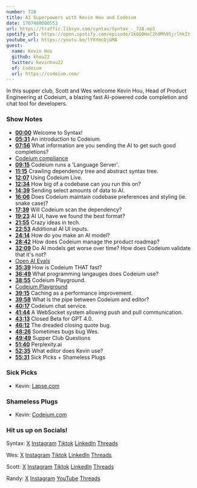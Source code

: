 ```yaml
---
number: 728
title: AI Superpowers with Kevin Hou and Codeium
date: 1707480000553
url: https://traffic.libsyn.com/syntax/Syntax_-_728.mp3
spotify_url: https://open.spotify.com/episode/1kGQ0HoC2h9Mh95jrlhkIt
youtube_url: https://youtu.be/lYXYmcDjGMA
guest:
  name: Kevin Hou
  github: khou22
  twitter: kevinhou22
  of: Codeium
  url: https://codeium.com/
---
```


In this supper club, Scott and Wes welcome Kevin Hou, Head of Product Engineering at Codeium, a blazing fast AI-powered code completion and chat tool for developers.

### Show Notes

* **[00:00](#t=00:00)** Welcome to Syntax!
* **[05:31](#t=05:31)** An introduction to Codeium.
* **[07:56](#t=07:56)** What information are you sending the AI to get such good completions?
* [Codeium compliance](https://codeium.com/blog/codeium-is-soc2-type2-compliant)
* **[09:15](#t=09:15)** Codeium runs a 'Language Server'.
* **[11:15](#t=11:15)** Crawling dependency tree and abstract syntax tree.
* **[12:07](#t=12:07)** Using Codeium Live.
* **[12:34](#t=12:34)** How big of a codebase can you run this on?
* **[14:39](#t=14:39)** Sending select amounts of data to AI.
* **[16:06](#t=16:06)** Does Codeium maintain codebase preferences and styling (ie. snake case)?
* **[17:39](#t=17:39)** Will Codeium scan the dependency?
* **[19:23](#t=19:23)** AI UI, have we found the best format?
* **[21:55](#t=21:55)** Crazy ideas in tech.
* **[22:53](#t=22:53)** Additional AI UI inputs.
* **[24:14](#t=24:14)** How do you make an AI model?
* **[28:42](#t=28:42)** How does Codeium manage the product roadmap?
* **[32:09](#t=32:09)** Do AI models get worse over time? How does Codeium validate that it's not?
* [Open AI Evals](https://github.com/openai/evals)
* **[35:39](#t=35:39)** How is Codeium THAT fast?
* **[36:49](#t=36:49)** What programming langauges does Codeium use?
* **[38:55](#t=38:55)** Codeium Playground.
* [Codeium Playground](https://codeium.com/playground)
* **[39:15](#t=39:15)** Caching as a performance improvement.
* **[39:58](#t=39:58)** What is the pipe between Codeium and editor?
* **[40:17](#t=40:17)** Codeium chat service.
* **[41:44](#t=41:44)** A WebSocket system allowing push and pull communication.
* **[43:13](#t=43:13)** Closed Beta for GPT 4.0.
* **[46:12](#t=46:12)** The dreaded closing quote bug.
* **[48:26](#t=48:26)** Sometimes bugs bug Wes.
* **[49:49](#t=49:49)** Supper Club Questions
* **[51:40](#t=51:40)** Perplexity.ai
* **[52:35](#t=52:35)** What editor does Kevin use?
* **[55:31](#t=55:31)** Sick Picks + Shameless Plugs

### Sick Picks

- Kevin: [Lapse.com](https://www.lapse.com/)

### Shameless Plugs

- Kevin: [Codeium.com](https://codeium.com/)

### Hit us up on Socials!

Syntax: [X](https://twitter.com/syntaxfm) [Instagram](https://www.instagram.com/syntax_fm/) [Tiktok](https://www.tiktok.com/@syntaxfm) [LinkedIn](https://www.linkedin.com/company/96077407/admin/feed/posts/) [Threads](https://www.threads.net/@syntax_fm)

Wes: [X](https://twitter.com/wesbos) [Instagram](https://www.instagram.com/wesbos/) [Tiktok](https://www.tiktok.com/@wesbos) [LinkedIn](https://www.linkedin.com/in/wesbos/) [Threads](https://www.threads.net/@wesbos)

Scott: [X](https://twitter.com/stolinski) [Instagram](https://www.instagram.com/stolinski/) [Tiktok](https://www.tiktok.com/@stolinski) [LinkedIn](https://www.linkedin.com/in/stolinski/) [Threads](https://www.threads.net/@stolinski)

Randy: [X](https://twitter.com/randyrektor) [Instagram](https://www.instagram.com/randyrektor/) [YouTube](https://www.youtube.com/@randyrektor) [Threads](https://www.threads.net/@randyrektor)
